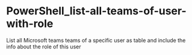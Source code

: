 # PowerShell_list-all-teams-of-user-with-role
List all Microsoft teams teams of a specific user as table and include the info about the role of this user
